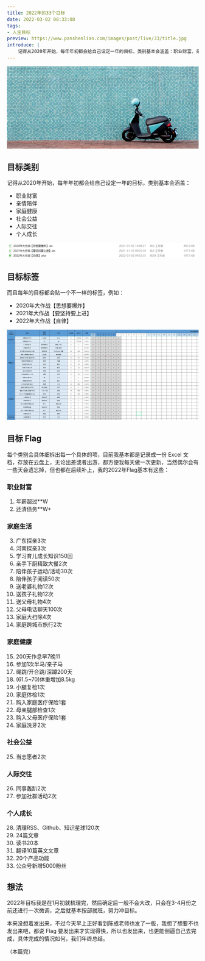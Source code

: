 ```yaml
---
title: 2022年的33个目标
date: 2022-03-02 08:33:08
tags:
- 人生目标
preview: https://www.panshenlian.com/images/post/live/33/title.jpg
introduce: |
    记得从2020年开始，每年年初都会给自己设定一年的目标，类别基本会涵盖：职业财富、亲情陪伴、家庭健康、社会公益、人际交往、个人成长。
---
```


![2022年的33个目标](/images/post/live/33/title.jpg)


## 目标类别

记得从2020年开始，每年年初都会给自己设定一年的目标，类别基本会涵盖：

- 职业财富
- 亲情陪伴
- 家庭健康
- 社会公益
- 人际交往
- 个人成长

![2022年大作战【自律】](/images/post/live/goal/my-33-before-33-001.png)

## 目标标签

而且每年的目标都会贴一个不一样的标签，例如：

- 2020年大作战【思想要爆炸】
- 2021年大作战【要坚持要上进】
- 2022年大作战【自律】

![目标标签](/images/post/live/goal/my-33-before-33-002.png)

## 目标 Flag

每个类别会具体细拆出每一个具体的项，目前我基本都是记录成一份 Excel 文档，存放在云盘上，无论出差或者出游，都方便我每天做一次更新，当然偶尔会有一些天会遗忘掉，但也都在后续补上，我的2022年Flag基本有这些：

### 职业财富

1. 年薪超过**W
2. 还清债务**W+

### 家庭生活

3. 广东探亲3次
4. 河南探亲3次
5. 学习育儿成长知识150回
6. 亲手下厨精致大餐2次
7. 陪伴孩子运动/活动30次
8. 陪伴孩子阅读50次
9. 送老婆礼物12次
10. 送孩子礼物12次
11. 送父母礼物4次
12. 父母电话聊天100次
13. 家庭大扫除4次
14. 家庭跨城市旅行2次

### 家庭健康

15. 200天作息早7晚11
16. 参加1次半马/亲子马
17. 绳跳/开合跳/深蹲200天
18. (61.5~70)体重增加8.5kg
19. 小腿复检1次
20. 家庭体检1次
21. 购入家庭医疗保险1套
22. 母亲腿部检查1次
23. 购入父母医疗保险1套
24. 家庭洗牙2次

### 社会公益

25. 当志愿者2次

### 人际交往

26. 同事轰趴2次
27. 参加社群活动2次

### 个人成长

28. 清理RSS、Github、知识星球120次
29. 24篇文章
30. 读书20本
31. 翻译10篇英文文章
32. 20个产品功能
33. 公众号新增5000粉丝

## 想法

2022年目标我是在1月初就梳理完，然后确定后一般不会大改，只会在3-4月份之前还进行一次微调，之后就基本按部就班，努力冲目标。

本来没想着发出来，不过今天早上正好看到陈成老师也发了一版，我想了想要不也发出来吧，都说 Flag 要发出来才实现得快，所以也发出来，也更能倒逼自己去完成，具体完成的情况如何，我们年终总结。

（本篇完）
